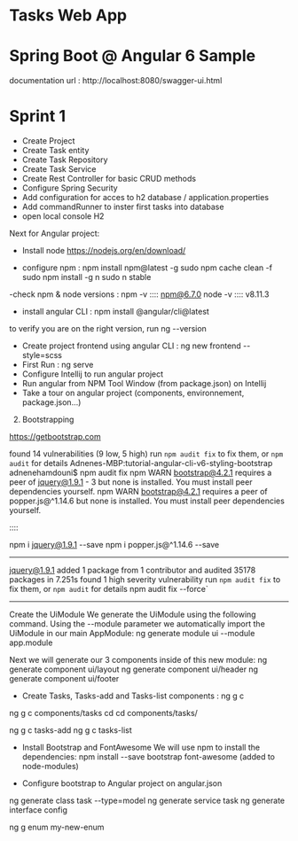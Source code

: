 # Tasks Web App

# Spring Boot @ Angular 6 Sample

documentation url : http://localhost:8080/swagger-ui.html

# Sprint 1

- Create Project
- Create Task entity
- Create Task Repository
- Create Task Service
- Create Rest Controller for basic CRUD methods
- Configure Spring Security
- Add configuration for acces to h2 database / application.properties 
- Add commandRunner to inster first tasks into database
- open local console H2

Next for Angular project:

- Install node https://nodejs.org/en/download/

- configure npm : npm install npm@latest -g
sudo npm cache clean -f
sudo npm install -g n
sudo n stable

-check npm & node versions : 
npm -v :::: npm@6.7.0
node -v :::: v8.11.3


- install angular CLI : npm install @angular/cli@latest

to verify you are on the right version, run ng --version

- Create project frontend using angular CLI : ng new frontend --style=scss
- First Run : ng serve
- Configure Intellij to run angular project
- Run angular from NPM Tool Window (from package.json) on Intellij
- Take a tour on angular project (components, environnement, package.json...)


2. Bootstrapping

https://getbootstrap.com

found 14 vulnerabilities (9 low, 5 high)
  run `npm audit fix` to fix them, or `npm audit` for details
Adnenes-MBP:tutorial-angular-cli-v6-styling-bootstrap adnenehamdouni$ npm audit fix
npm WARN bootstrap@4.2.1 requires a peer of jquery@1.9.1 - 3 but none is installed. You must install peer dependencies yourself.
npm WARN bootstrap@4.2.1 requires a peer of popper.js@^1.14.6 but none is installed. You must install peer dependencies yourself.

:::: 

npm i jquery@1.9.1 --save
npm i popper.js@^1.14.6 --save

----------
 jquery@1.9.1
added 1 package from 1 contributor and audited 35178 packages in 7.251s
found 1 high severity vulnerability
  run `npm audit fix` to fix them, or `npm audit` for details
npm audit fix --force`

----------

Create the UiModule
We generate the UiModule using the following command. Using the --module parameter we automatically import the UiModule in our main AppModule:
ng generate module ui --module app.module

Next we will generate our 3 components inside of this new module:
ng generate component ui/layout
ng generate component ui/header
ng generate component ui/footer


- Create Tasks, Tasks-add and Tasks-list components : ng g c

ng g c components/tasks
cd cd components/tasks/

ng g c tasks-add
ng g c tasks-list

- Install Bootstrap and FontAwesome
  We will use npm to install the dependencies:
  npm install --save bootstrap font-awesome (added to node-modules)


- Configure bootstrap to Angular project on angular.json


ng generate class task --type=model
ng generate service task
ng generate interface config

ng g enum my-new-enum

